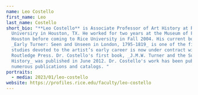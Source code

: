 ```yaml
---
name: Leo Costello
first_name: Leo
last_name: Costello
short_bio: "**Leo Costello** is Associate Professor of Art History at Rice
  Universiry in Houston, TX. He worked for two years at the Museum of Fine Arts,
  Houston before coming to Rice University in Fall 2004. His current book,
  _Early Turner: Seen and Unseen in London, 1795-1819_ is one of the first
  studies devoted to the artist’s early career is now under contract with
  Routledge Press. Dr. Costello's first book, _J.M.W. Turner and the Subject of
  History_ was published in June 2012. Dr. Costello's work has been published in
  numerous publications and catalogs. "
portraits:
  - media: 2023/01/leo-costello
website: https://profiles.rice.edu/faculty/leo-costello
---
```

